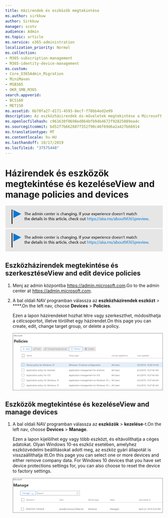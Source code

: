 ```yaml
---
title: Házirendek és eszközök megtekintése
ms.author: sirkkuw
author: Sirkkuw
manager: scotv
audience: Admin
ms.topic: article
ms.service: o365-administration
localization_priority: Normal
ms.collection:
- M365-subscription-management
- M365-identity-device-management
ms.custom:
- Core_O365Admin_Migration
- MiniMaven
- MSB365
- OKR_SMB_M365
search.appverid:
- BCS160
- MET150
ms.assetid: 6b70fa27-d171-4593-8ecf-f78bb4ed2e99
description: Az eszközházirendek és-műveletek megtekintése a Microsoft 365-es vállalati szintű globális rendszergazdai hitelesítő adatokkal történő bejelentkezéssel.
ms.openlocfilehash: c961630f0698ed864bfb94b4672f92825089ea4c
ms.sourcegitcommit: bd52f7b662887f552f90c46f69d6a2a42fb66914
ms.translationtype: MT
ms.contentlocale: hu-HU
ms.lasthandoff: 10/17/2019
ms.locfileid: "37575448"
---
```

# <a name="view-and-manage-policies-and-devices"></a><span data-ttu-id="78833-103">Házirendek és eszközök megtekintése és kezelése</span><span class="sxs-lookup"><span data-stu-id="78833-103">View and manage policies and devices</span></span>

<span data-ttu-id="78833-104">[![Label, hogy tudd, az admin központ változik, és találsz további részleteket a aka.ms/aboutM365preview.](media/m365admincenterchanging.png)](https://docs.microsoft.com/office365/admin/microsoft-365-admin-center-preview)</span><span class="sxs-lookup"><span data-stu-id="78833-104">[![Label to let you know the admin center is changing and you can find more details at aka.ms/aboutM365preview.](media/m365admincenterchanging.png)](https://docs.microsoft.com/office365/admin/microsoft-365-admin-center-preview)</span></span>

## <a name="view-and-edit-device-policies"></a><span data-ttu-id="78833-105">Eszközházirendek megtekintése és szerkesztése</span><span class="sxs-lookup"><span data-stu-id="78833-105">View and edit device policies</span></span>

1.  <span data-ttu-id="78833-106">Menj az admin központba <a href="https://go.microsoft.com/fwlink/p/?linkid=837890" target="_blank">https://admin.microsoft.com</a>.</span><span class="sxs-lookup"><span data-stu-id="78833-106">Go to the admin center at <a href="https://go.microsoft.com/fwlink/p/?linkid=837890" target="_blank">https://admin.microsoft.com</a>.</span></span>
2. <span data-ttu-id="78833-107">A bal oldali NAV programban válassza az **eszközházirendek eszközt** \> \*\*\*\*.</span><span class="sxs-lookup"><span data-stu-id="78833-107">On the left nav, choose **Devices** \> **Policies**.</span></span>

    <span data-ttu-id="78833-108">Ezen a lapon házirendeket hozhat létre vagy szerkeszthet, módosíthatja a célcsoportot, illetve törölhet egy házirendet.</span><span class="sxs-lookup"><span data-stu-id="78833-108">On this page you can create, edit, change target group, or delete a policy.</span></span>

    ![Screenshot of the Policies page](media/devicepolicies.png)
  
## <a name="view-and-manage-devices"></a><span data-ttu-id="78833-110">Eszközök megtekintése és kezelése</span><span class="sxs-lookup"><span data-stu-id="78833-110">View and manage devices</span></span>


1. <span data-ttu-id="78833-111">A bal oldali NAV programban válassza az **eszközök** \> **kezelése**-t.</span><span class="sxs-lookup"><span data-stu-id="78833-111">On the left nav, choose **Devices** \> **Manage**.</span></span> 
    
    <span data-ttu-id="78833-p101">Ezen a lapon kijelölhet egy vagy több eszközt, és eltávolíthatja a céges adatokat. Olyan Windows 10-es eszköz esetében, amelyhez eszközvédelmi beállításokat adott meg, az eszköz gyári állapotát is visszaállíthatja itt.</span><span class="sxs-lookup"><span data-stu-id="78833-p101">On this page you can select one or more devices and either remove company data. For Windows 10 devices that you have set device protections settings for, you can also choose to reset the device to factory settings.</span></span>
  
   ![Eszközök kezelése lap](media/devicesmanage.png)

